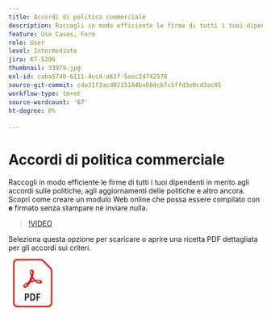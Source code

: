```yaml
---
title: Accordi di politica commerciale
description: Raccogli in modo efficiente le firme di tutti i tuoi dipendenti su accordi politici, aggiornamenti e altro ancora
feature: Use Cases, Form
role: User
level: Intermediate
jira: KT-5296
thumbnail: 33979.jpg
exl-id: caba5740-6111-4cc4-a63f-5eec2d742578
source-git-commit: cda31f3acd9215184ba88dcb7c5ffd3e0cd3ac05
workflow-type: tm+mt
source-wordcount: '67'
ht-degree: 0%

---
```


# Accordi di politica commerciale

Raccogli in modo efficiente le firme di tutti i tuoi dipendenti in merito agli accordi sulle politiche, agli aggiornamenti delle politiche e altro ancora. Scopri come creare un modulo Web online che possa essere compilato con **e** firmato senza stampare né inviare nulla.

>[!VIDEO](https://video.tv.adobe.com/v/33979?quality=12&learn=on&hidetitle=true)

Seleziona questa opzione per scaricare o aprire una ricetta PDF dettagliata per gli accordi sui criteri.

[![Scarica ricetta PDF](../assets/acrobat_PDF_96.png)](../assets/adobe-sign_set_up_a_web_form_use_case.pdf)
